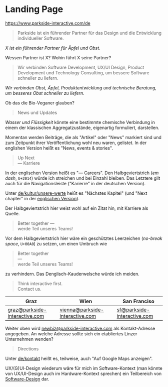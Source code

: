 # Landing Page

https://www.parkside-interactive.com/de

> Parkside ist ein führender Partner für das Design und die Entwicklung individueller Software.

*X ist ein führender Partner für Äpfel und Obst.*

Wessen Partner ist X? Wohin führt X seine Partner?

> Wir verbinden Software Development, UX/UI Design, Product Development und Technology Consulting, um bessere Software schneller zu liefern.

*Wir verbinden Obst, Äpfel, Produktentwicklung und technische Beratung, um besseres Obst schneller zu liefern.*

Ob das die Bio-Veganer glauben?

> News und Updates

*Wasser und Flüssigkeit* könnte eine bestimmte chemische Verbindung in einem der klassischen Aggregatzustände, eigenartig formuliert, darstellen.

Momentan werden Beiträge, die als "Artikel" oder "News" markiert sind und zum Zeitpunkt ihrer Veröffentlichung wohl neu waren, gelistet. In der englishen Version heißt es "News, events & stories".

> Up Next  
> — Karriere

In der englischen Version heißt es "— Careers". Den Halbgeviertstrich (*em dash*, `U+2014`) würde ich streichen und bei Einzahl bleiben. Das Letztere gilt auch für die Navigationsleiste ("Karierre" in der deutschen Version).

Unter [de/kultur/unsere-werte](https://www.parkside-interactive.com/de/kultur/unsere-werte) heißt es "Nächstes Kapitel" (und "Next chapter" in der [englischen Version](https://www.parkside-interactive.com/culture/our-values)).

Der Halbgeviertstrich hier weist wohl auf ein Zitat hin, mit Karriere als Quelle.

> Better together —  
> werde Teil unseres Teams!

Vor dem Halbgeviertstrich hier wäre ein geschütztes Leerzeichen (*no-break space*, `U+00A0`) zu setzen, um einen Umbruch wie

> Better together  
> —  
> werde Teil unseres Teams!  

zu verhindern. Das Denglisch-Kauderwelsche würde ich meiden.

> Think interactive first.  
> Contact us.

|Graz|Wien|San Franciso|
|----|----|------------|
|[graz@parkside-interactive.com](mailto:graz@parkside-interactive.com)|[vienna@parkside-interactive.com](mailto:vienna@parkside-interactive.com)|[sf@parkside-interactive.com](mailto:sf@parkside-interactive.com)|

Weiter oben wird [newbiz@parkside-interactive.com](mailto:newbiz@parkside-interactive.com) als Kontakt-Adresse angegeben. An welche Adresse sollte sich ein etabliertes Linzer Unternehmen wenden?

> Directions

Unter [de/kontakt](https://www.parkside-interactive.com/de/kontakt) heißt es, teilweise, auch "Auf Google Maps anzeigen".

UX/(G)UI-Design wiederum wäre für mich im Software-Kontext (man könnte von UX/UI-Design auch im Hardware-Kontext sprechen) ein Teilbereich von [Software-Design](https://en.wikipedia.org/wiki/Software_design) dar.